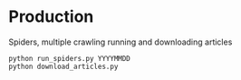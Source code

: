# Production

Spiders, multiple crawling running and downloading articles

```shell
python run_spiders.py YYYYMMDD
python download_articles.py
```
